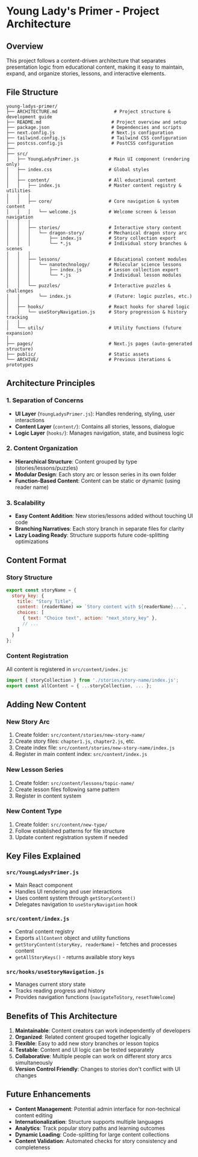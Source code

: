 # Young Lady's Primer - Project Architecture

## Overview
This project follows a content-driven architecture that separates presentation logic from educational content, making it easy to maintain, expand, and organize stories, lessons, and interactive elements.

## File Structure

```
young-ladys-primer/
├── ARCHITECTURE.md                     # Project structure & development guide
├── README.md                          # Project overview and setup
├── package.json                       # Dependencies and scripts
├── next.config.js                     # Next.js configuration
├── tailwind.config.js                 # Tailwind CSS configuration
├── postcss.config.js                  # PostCSS configuration
├── 
├── src/
│   ├── YoungLadysPrimer.js           # Main UI component (rendering only)
│   ├── index.css                     # Global styles
│   │
│   ├── content/                      # All educational content
│   │   ├── index.js                  # Master content registry & utilities
│   │   │
│   │   ├── core/                     # Core navigation & system content
│   │   │   └── welcome.js            # Welcome screen & lesson navigation
│   │   │
│   │   ├── stories/                  # Interactive story content
│   │   │   └── dragon-story/         # Mechanical dragon story arc
│   │   │       ├── index.js          # Story collection export
│   │   │       └── *.js              # Individual story branches & scenes
│   │   │
│   │   ├── lessons/                  # Educational content modules
│   │   │   └── nanotechnology/       # Molecular science lessons
│   │   │       ├── index.js          # Lesson collection export
│   │   │       └── *.js              # Individual lesson modules
│   │   │
│   │   └── puzzles/                  # Interactive puzzles & challenges
│   │       └── index.js              # (Future: logic puzzles, etc.)
│   │
│   ├── hooks/                        # React hooks for shared logic
│   │   └── useStoryNavigation.js     # Story progression & history tracking
│   │
│   └── utils/                        # Utility functions (future expansion)
│
├── pages/                            # Next.js pages (auto-generated structure)
├── public/                           # Static assets
└── ARCHIVE/                          # Previous iterations & prototypes
```

## Architecture Principles

### 1. Separation of Concerns
- **UI Layer** (`YoungLadysPrimer.js`): Handles rendering, styling, user interactions
- **Content Layer** (`content/`): Contains all stories, lessons, dialogue
- **Logic Layer** (`hooks/`): Manages navigation, state, and business logic

### 2. Content Organization
- **Hierarchical Structure**: Content grouped by type (stories/lessons/puzzles)
- **Modular Design**: Each story arc or lesson series in its own folder
- **Function-Based Content**: Content can be static or dynamic (using reader name)

### 3. Scalability
- **Easy Content Addition**: New stories/lessons added without touching UI code
- **Branching Narratives**: Each story branch in separate files for clarity
- **Lazy Loading Ready**: Structure supports future code-splitting optimizations

## Content Format

### Story Structure
```javascript
export const storyName = {
  story_key: {
    title: "Story Title",
    content: (readerName) => `Story content with ${readerName}...`,
    choices: [
      { text: "Choice text", action: "next_story_key" },
      // ...
    ]
  }
};
```

### Content Registration
All content is registered in `src/content/index.js`:
```javascript
import { storyCollection } from './stories/story-name/index.js';
export const allContent = { ...storyCollection, ... };
```

## Adding New Content

### New Story Arc
1. Create folder: `src/content/stories/new-story-name/`
2. Create story files: `chapter1.js`, `chapter2.js`, etc.
3. Create index file: `src/content/stories/new-story-name/index.js`
4. Register in main content index: `src/content/index.js`

### New Lesson Series  
1. Create folder: `src/content/lessons/topic-name/`
2. Create lesson files following same pattern
3. Register in content system

### New Content Type
1. Create folder: `src/content/new-type/`
2. Follow established patterns for file structure
3. Update content registration system if needed

## Key Files Explained

### `src/YoungLadysPrimer.js`
- Main React component
- Handles UI rendering and user interactions
- Uses content system through `getStoryContent()`
- Delegates navigation to `useStoryNavigation` hook

### `src/content/index.js`  
- Central content registry
- Exports `allContent` object and utility functions
- `getStoryContent(storyKey, readerName)` - fetches and processes content
- `getAllStoryKeys()` - returns available story keys

### `src/hooks/useStoryNavigation.js`
- Manages current story state
- Tracks reading progress and history
- Provides navigation functions (`navigateToStory`, `resetToWelcome`)

## Benefits of This Architecture

1. **Maintainable**: Content creators can work independently of developers
2. **Organized**: Related content grouped together logically  
3. **Flexible**: Easy to add new story branches or lesson topics
4. **Testable**: Content and UI logic can be tested separately
5. **Collaborative**: Multiple people can work on different story arcs simultaneously
6. **Version Control Friendly**: Changes to stories don't conflict with UI changes

## Future Enhancements

- **Content Management**: Potential admin interface for non-technical content editing
- **Internationalization**: Structure supports multiple languages
- **Analytics**: Track popular story paths and learning outcomes
- **Dynamic Loading**: Code-splitting for large content collections
- **Content Validation**: Automated checks for story consistency and completeness